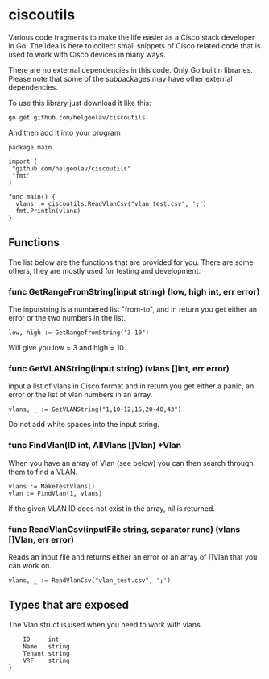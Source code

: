 # ciscoutils
Various code fragments to make the life easier as a Cisco stack developer in Go. The idea is here to collect small snippets of Cisco related code that is used to work with Cisco devices in many ways.

There are no external dependencies in this code. Only Go builtin libraries. Please note that some of the subpackages may have other external dependencies.

To use this library just download it like this:
```
go get github.com/helgeolav/ciscoutils
```

And then add it into your program
```
package main

import (
 "github.com/helgeolav/ciscoutils"
 "fmt"
)

func main() {
  vlans := ciscoutils.ReadVlanCsv("vlan_test.csv", ';')
  fmt.Println(vlans)
}
```

## Functions

The list below are the functions that are provided for you. There are some others, they are mostly used for testing and development.
### func GetRangeFromString(input string) (low, high int, err error)

The inputstring is a numbered list "from-to", and in return you get either an error or the two numbers in the list.
```
low, high := GetRangefromString("3-10")
```
Will give you low = 3 and high = 10.

### func GetVLANString(input string) (vlans []int, err error)

input a list of vlans in Cisco format and in return you get either a panic, an error or the list of vlan numbers in an array.
```
vlans, _ := GetVLANString("1,10-12,15,20-40,43")
```

Do not add white spaces into the input string.

### func FindVlan(ID int, AllVlans []Vlan) *Vlan

When you have an array of Vlan (see below) you can then search through them to find a VLAN.
```
vlans := MakeTestVlans()
vlan := FindVlan(1, vlans)
```

If the given VLAN ID does not exist in the array, nil is returned.

### func ReadVlanCsv(inputFile string, separator rune) (vlans []Vlan, err error)

Reads an input file and returns either an error or an array of []Vlan that you can work on.

```
vlans, _ := ReadVlanCsv("vlan_test.csv", ';')
```

## Types that are exposed

The Vlan struct is used when you need to work with vlans.
```type Vlan struct {
	ID     int
	Name   string
	Tenant string
	VRF    string
}
```